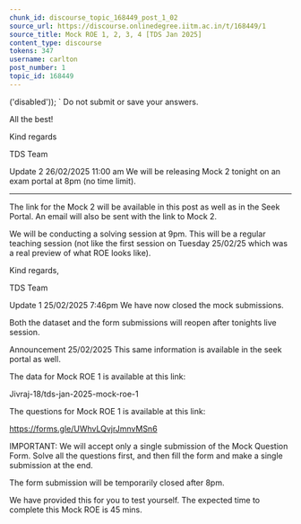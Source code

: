 ```yaml
---
chunk_id: discourse_topic_168449_post_1_02
source_url: https://discourse.onlinedegree.iitm.ac.in/t/168449/1
source_title: Mock ROE 1, 2, 3, 4 [TDS Jan 2025]
content_type: discourse
tokens: 347
username: carlton
post_number: 1
topic_id: 168449
---
```


('disabled'));
`
Do not submit or save your answers.

All the best!

Kind regards

TDS Team

Update 2
26/02/2025 11:00 am
We will be releasing Mock 2 tonight on an exam portal at 8pm (no time limit).

---

The link for the Mock 2 will be available in this post as well as in the Seek Portal. An email will also be sent with the link to Mock 2.

We will be conducting a solving session at 9pm. This will be a regular teaching session (not like the first session on Tuesday 25/02/25 which was a real preview of what ROE looks like).

Kind regards,

TDS Team

Update 1
25/02/2025 7:46pm
We have now closed the mock submissions.

Both the dataset and the form submissions will reopen after tonights live session.

Announcement
25/02/2025
This same information is available in the seek portal as well.

The data for Mock ROE 1 is available at this link:

Jivraj-18/tds-jan-2025-mock-roe-1

The questions for Mock ROE 1 is available at this link:

https://forms.gle/UWhvLQvjrJmnvMSn6

IMPORTANT: We will accept only a single submission of the Mock Question Form. Solve all the questions first, and then fill the form and make a single submission at the end.

The form submission will be temporarily closed after 8pm.

We have provided this for you to test yourself. The expected time to complete this Mock ROE is 45 mins.
